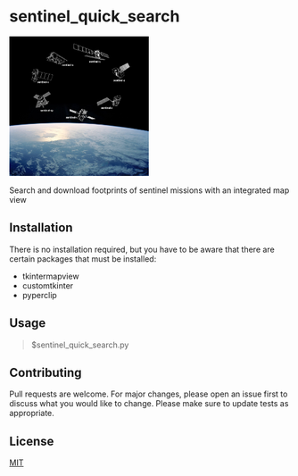 # sentinel_quick_search 
<img src="sentinel_quick_search_logo.jpg" alt="drawing" width="250"/>

Search and download footprints of sentinel missions
with an integrated map view

## Installation

There is no installation required, but you have to be aware
that there are certain packages that must be installed: 
	
* tkintermapview
* customtkinter
* pyperclip

## Usage

>$sentinel_quick_search.py

## Contributing
Pull requests are welcome. For major changes, please open an issue first to discuss what you would like to change. Please make sure to update tests as appropriate.

## License
[MIT](https://choosealicense.com/licenses/mit/)
